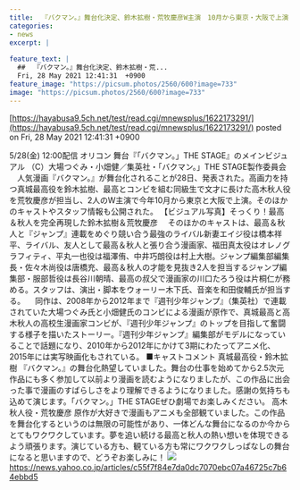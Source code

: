 ```yaml
---
title:  『バクマン。』舞台化決定、鈴木拡樹・荒牧慶彦W主演　10月から東京・大阪で上演  
categories:
- news
excerpt: |
  
feature_text: |
  ##  『バクマン。』舞台化決定、鈴木拡樹・荒...
  Fri, 28 May 2021 12:41:31  +0900
feature_image: "https://picsum.photos/2560/600?image=733"
image: "https://picsum.photos/2560/600?image=733"
---
```


[https://hayabusa9.5ch.net/test/read.cgi/mnewsplus/1622173291/](https://hayabusa9.5ch.net/test/read.cgi/mnewsplus/1622173291/)
posted on Fri, 28 May 2021 12:41:31  +0900

<!--more-->

5/28(金) 12:00配信 オリコン 舞台『「バクマン。」THE STAGE』のメインビジュアル （C）大場つぐみ・小畑健／集英社・「バクマン。」THE STAGE製作委員会 　人気漫画『バクマン。』が舞台化されることが28日、発表された。高画力を持つ真城最高役を鈴木拡樹、最高とコンビを組む同級生で文才に長けた高木秋人役を荒牧慶彦が担当し、2人のW主演で今年10月から東京と大阪で上演。そのほかのキャストやスタッフ情報も公開された。 【ビジュアル写真】そっくり！最高＆秋人を完全再現した鈴木拡樹＆荒牧慶彦 　そのほかのキャストは、最高＆秋人と『ジャンプ』連載をめぐり競い合う最強のライバル新妻エイジ役は橋本祥平、ライバル、友人として最高＆秋人と張り合う漫画家、福田真太役はオレノグラフィティ、平丸一也役は福澤侑、中井巧朗役は村上大樹。ジャンプ編集部編集長・佐々木尚役は唐橋充、最高＆秋人の才能を見抜き2人を担当するジャンプ編集部・服部哲役は長谷川朝晴、最高の叔父で漫画家の川口たろう役は片桐仁が務める。スタッフは、演出・脚本をウォーリー木下氏、音楽を和田俊輔氏が担当する。 　同作は、2008年から2012年まで『週刊少年ジャンプ』（集英社）で連載されていた大場つぐみ氏と小畑健氏のコンビによる漫画が原作で、真城最高と高木秋人の高校生漫画家コンビが、『週刊少年ジャンプ』のトップを目指して奮闘する様子を描いたストーリー。『週刊少年ジャンプ』編集部がモデルになっていることで話題になり、2010年から2012年にかけて3期にわたってアニメ化、2015年には実写映画化もされている。 ■キャストコメント 真城最高役・鈴木拡樹 『バクマン。』の舞台化熱望していました。舞台の仕事を始めてから2.5次元作品にも多く参加して以前より漫画を読むようになりましたが、この作品に出会った事で漫画のすばらしさをより理解できるようになりました。感謝の気持ちも込めて演じます。「バクマン。」THE STAGEぜひ劇場でお楽しみください。 高木秋人役・荒牧慶彦 原作が大好きで漫画もアニメも全部観ていました。この作品を舞台化するというのは無限の可能性があり、一体どんな舞台になるのか今からとてもワクワクしています。夢を追い続ける最高と秋人の熱い想いを体現できるよう頑張ります。演じている方も、観ている方も常にワクワクしっぱなしの舞台になると思いますので、どうぞお楽しみに！ ![](https://amd-pctr.c.yimg.jp/r/iwiz-amd/20210528-00000361-oric-000-1-view.jpg) https://news.yahoo.co.jp/articles/c55f7f84e7da0dc7070ebc07a46725c7b64ebbd5
